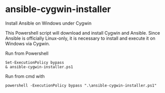 ansible-cygwin-installer
========================

Install Ansible on Windows under Cygwin

This Powershell script will download and install Cygwin and Ansible. Since Ansible is officially Linux-only, it is necessary to install and execute it on Windows via Cygwin.

Run from Powershell

    Set-ExecutionPolicy bypass
    & ansible-cygwin-installer.ps1

Run from cmd with

    powershell -ExecutionPolicy bypass ".\ansible-cygwin-installer.ps1"

